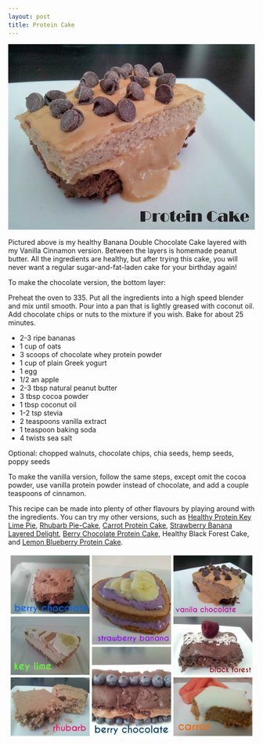 ```yaml
---
layout: post
title: Protein Cake
---
```


![Protein Cake](/images/protein_cake.jpg)

Pictured above is my healthy Banana Double Chocolate Cake layered with my Vanilla Cinnamon version. Between the layers is homemade peanut butter. All the ingredients are healthy, but after trying this cake, you will never want a regular sugar-and-fat-laden cake for your birthday again! 
  
To make the chocolate version, the bottom layer: 

Preheat the oven to 335. Put all the ingredients into a high speed blender and mix until smooth. Pour into a pan that is lightly greased with coconut oil. Add chocolate chips or nuts to the mixture if you wish. Bake for about 25 minutes. 

- 2-3 ripe bananas
- 1 cup of oats
- 3 scoops of chocolate whey protein powder
- 1 cup of plain Greek yogurt
- 1 egg 
- 1/2 an apple 
- 2-3 tbsp natural peanut butter
- 3 tbsp cocoa powder 
- 1 tbsp coconut oil
- 1-2 tsp stevia 
- 2 teaspoons vanilla extract
- 1 teaspoon baking soda
- 4 twists sea salt

Optional: chopped walnuts, chocolate chips, chia seeds, hemp seeds, poppy seeds   

To make the vanilla version, follow the same steps, except omit the cocoa powder, use vanilla protein powder instead of chocolate, and add a couple teaspoons of cinnamon. 

This recipe can be made into plenty of other flavours by playing around with the ingredients. You can try my other versions, such as [Healthy Protein Key Lime Pie](http://teri-lynn.ca/2014/08/01/healthy-protein-key-lime-pie/), [Rhubarb Pie-Cake](http://teri-lynn.ca/2014/06/23/rhubarb-pie-cake/), [Carrot Protein Cake](http://teri-lynn.ca/2014/05/18/carrot-protein-cake/), [Strawberry Banana Layered Delight](http://teri-lynn.ca/2014/04/22/strawberry-banana-layered-delight/), [Berry Chocolate Protein Cake](http://teri-lynn.ca/2014/08/11/berry-chocolate-protein-cake/), Healthy Black Forest Cake, and [Lemon Blueberry Protein Cake](http://teri-lynn.ca/2014/08/11/lemon-blueberry-protein-cake/). 


![Protein Cake](/images/protein_cake_collage1.jpg)



  
